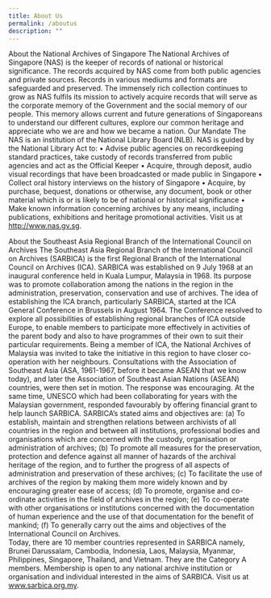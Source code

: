 ```yaml
---
title: About Us
permalink: /aboutus
description: ""
---
```

About the National Archives of Singapore
The National Archives of Singapore (NAS) is the keeper of records of national or historical significance. The records acquired by NAS come from both public agencies and private sources. Records in various mediums and formats are safeguarded and preserved. 
The immensely rich collection continues to grow as NAS fulfils its mission to actively acquire records that will serve as the corporate memory of the Government and the social memory of our people. This memory allows current and future generations of Singaporeans to understand our different cultures, explore our common heritage and appreciate who we are and how we became a nation. 
Our Mandate 
The NAS is an institution of the National Library Board (NLB). NAS is guided by the National Library Act to: 
•	Advise public agencies on recordkeeping standard practices, take custody of records transferred from public agencies and act as the Official Keeper 
•	Acquire, through deposit, audio visual recordings that have been broadcasted or made public in Singapore 
•	Collect oral history interviews on the history of Singapore 
•	Acquire, by purchase, bequest, donations or otherwise, any document, book or other material which is or is likely to be of national or historical significance 
•	Make known information concerning archives by any means, including publications, exhibitions and heritage promotional activities. 
Visit us at http://www.nas.gv.sg. 

About the Southeast Asia Regional Branch of the International Council on Archives
The Southeast Asia Regional Branch of the International Council on Archives (SARBICA) is the first Regional Branch of the International Council on Archives (ICA). SARBICA was established on 9 July 1968 at an inaugural conference held in Kuala Lumpur, Malaysia in 1968. Its purpose was to promote collaboration among the nations in the region in the administration, preservation, conservation and use of archives.
The idea of establishing the ICA branch, particularly SARBICA, started at the ICA General Conference in Brussels in August 1964. The Conference resolved to explore all possibilities of establishing regional branches of ICA outside Europe, to enable members to participate more effectively in activities of the parent body and also to have programmes of their own to suit their particular requirements. Being a member of ICA, the National Archives of Malaysia was invited to take the initiative in this region to have closer co-operation with her neighbours. Consultations with the Association of Southeast Asia (ASA, 1961-1967, before it became ASEAN that we know today), and later the Association of Southeast Asian Nations (ASEAN) countries, were then set in motion. The response was encouraging. At the same time, UNESCO which had been collaborating for years with the Malaysian government, responded favourably by offering financial grant to help launch SARBICA. 
SARBICA’s stated aims and objectives are:
(a)	To establish, maintain and strengthen relations between archivists of all countries in the region and between all institutions, professional bodies and organisations which are concerned with the custody, organisation or administration of archives;
(b)	To promote all measures for the preservation, protection and defence against all manner of hazards of the archival heritage of the region, and to further the progress of all aspects of administration and preservation of these archives;
(c)	To facilitate the use of archives of the region by making them more widely known and by encouraging greater ease of access;
(d)	To promote, organise and co-ordinate activities in the field of archives in the region;
(e)	To co-operate with other organisations or institutions concerned with the documentation of human experience and the use of that documentation for the benefit of mankind; 
(f)	To generally carry out the aims and objectives of the International Council on Archives.   
Today, there are 10 member countries represented in SARBICA namely, Brunei Darussalam, Cambodia, Indonesia, Laos, Malaysia, Myanmar, Philippines, Singapore, Thailand, and Vietnam. They are the Category A members. Membership is open to any national archive institution or organisation and individual interested in the aims of SARBICA.
Visit us at www.sarbica.org.my.





